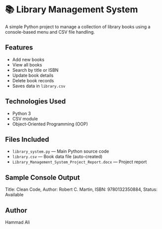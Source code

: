 # 📚 Library Management System

A simple Python project to manage a collection of library books using a console-based menu and CSV file handling.

## Features

- Add new books
- View all books
- Search by title or ISBN
- Update book details
- Delete book records
- Saves data in `library.csv`

## Technologies Used

- Python 3
- CSV module
- Object-Oriented Programming (OOP)

## Files Included

- `library_system.py` — Main Python source code
- `library.csv` — Book data file (auto-created)
- `Library_Management_System_Project_Report.docx` — Project report

## Sample Console Output

Title: Clean Code, Author: Robert C. Martin, ISBN: 9780132350884, Status: Available

## Author
Hammad Ali
